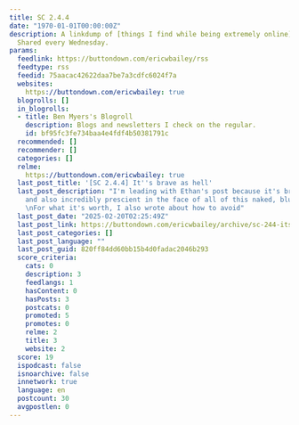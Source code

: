 ```yaml
---
title: SC 2.4.4
date: "1970-01-01T00:00:00Z"
description: A linkdump of [things I find while being extremely online](https://buttondown.email/ericwbailey/archive/).
  Shared every Wednesday.
params:
  feedlink: https://buttondown.com/ericwbailey/rss
  feedtype: rss
  feedid: 75aacac42622daa7be7a3cdfc6024f7a
  websites:
    https://buttondown.com/ericwbailey: true
  blogrolls: []
  in_blogrolls:
  - title: Ben Myers's Blogroll
    description: Blogs and newsletters I check on the regular.
    id: bf95fc3fe734baa4e4fdf4b50381791c
  recommended: []
  recommender: []
  categories: []
  relme:
    https://buttondown.com/ericwbailey: true
  last_post_title: '[SC 2.4.4] It''s brave as hell'
  last_post_description: "I'm leading with Ethan's post because it's brave as hell
    and also incredibly prescient in the face of all of this naked, blundering avarice.
    \nFor what it's worth, I also wrote about how to avoid"
  last_post_date: "2025-02-20T02:25:49Z"
  last_post_link: https://buttondown.com/ericwbailey/archive/sc-244-its-brave-as-hell/
  last_post_categories: []
  last_post_language: ""
  last_post_guid: 820ff84dd60bb15b4d0fadac2046b293
  score_criteria:
    cats: 0
    description: 3
    feedlangs: 1
    hasContent: 0
    hasPosts: 3
    postcats: 0
    promoted: 5
    promotes: 0
    relme: 2
    title: 3
    website: 2
  score: 19
  ispodcast: false
  isnoarchive: false
  innetwork: true
  language: en
  postcount: 30
  avgpostlen: 0
---
```

